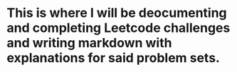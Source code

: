 # This is where I will be deocumenting and completing Leetcode challenges and writing markdown with explanations for said problem sets.

